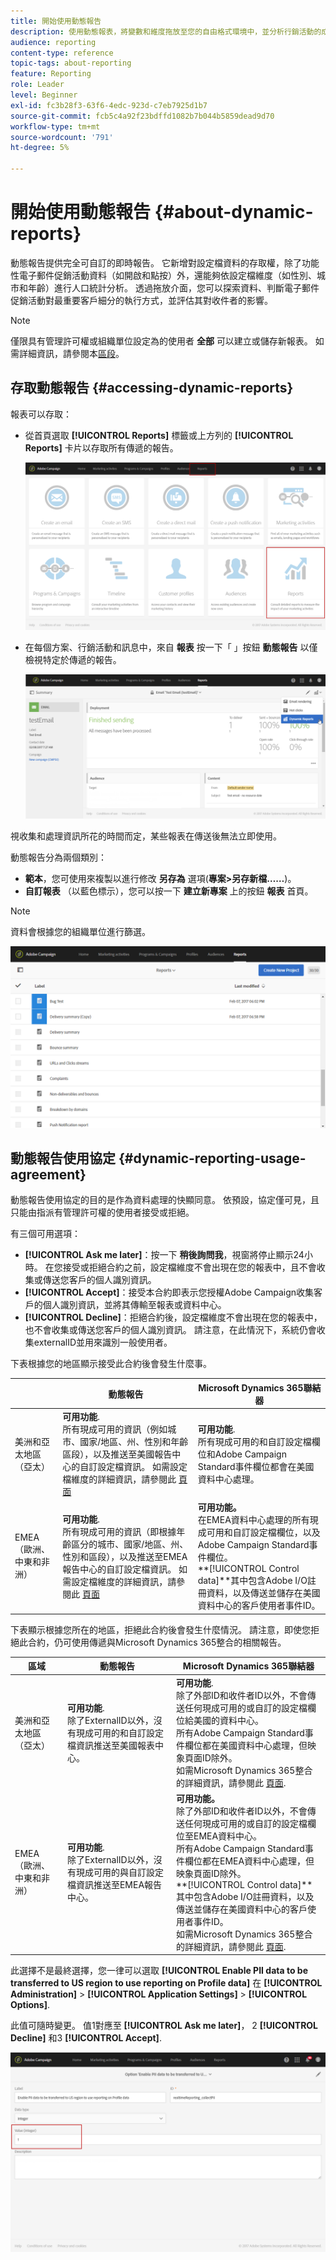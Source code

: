 ```yaml
---
title: 開始使用動態報告
description: 使用動態報表，將變數和維度拖放至您的自由格式環境中，並分析行銷活動的成功。
audience: reporting
content-type: reference
topic-tags: about-reporting
feature: Reporting
role: Leader
level: Beginner
exl-id: fc3b28f3-63f6-4edc-923d-c7eb7925d1b7
source-git-commit: fcb5c4a92f23bdffd1082b7b044b5859dead9d70
workflow-type: tm+mt
source-wordcount: '791'
ht-degree: 5%

---
```


# 開始使用動態報告 {#about-dynamic-reports}

動態報告提供完全可自訂的即時報告。 它新增對設定檔資料的存取權，除了功能性電子郵件促銷活動資料（如開啟和點按）外，還能夠依設定檔維度（如性別、城市和年齡）進行人口統計分析。 透過拖放介面，您可以探索資料、判斷電子郵件促銷活動對最重要客戶細分的執行方式，並評估其對收件者的影響。

>[!NOTE]
>
>僅限具有管理許可權或組織單位設定為的使用者 **全部** 可以建立或儲存新報表。 如需詳細資訊，請參閱本[區段](../../administration/using/users-management.md)。

## 存取動態報告 {#accessing-dynamic-reports}

報表可以存取：

* 從首頁選取 **[!UICONTROL Reports]** 標籤或上方列的 **[!UICONTROL Reports]** 卡片以存取所有傳遞的報告。

   ![](assets/campaign_reports_access.png)

* 在每個方案、行銷活動和訊息中，來自 **報表** 按一下「 」按鈕 **動態報告** 以僅檢視特定於傳遞的報告。

   ![](assets/campaign_reports_description.png)

視收集和處理資訊所花的時間而定，某些報表在傳送後無法立即使用。

動態報告分為兩個類別：

* **範本**，您可使用來複製以進行修改 **另存為** 選項(**專案>另存新檔……**)。
* **自訂報表** （以藍色標示），您可以按一下 **建立新專案** 上的按鈕 **報表** 首頁。

>[!NOTE]
>
>資料會根據您的組織單位進行篩選。

![](assets/dynamic_report_overview.png)

## 動態報告使用協定 {#dynamic-reporting-usage-agreement}

動態報告使用協定的目的是作為資料處理的快顯同意。 依預設，協定僅可見，且只能由指派有管理許可權的使用者接受或拒絕。

有三個可用選項：

* **[!UICONTROL Ask me later]**：按一下 **稍後詢問我**，視窗將停止顯示24小時。 在您接受或拒絕合約之前，設定檔維度不會出現在您的報表中，且不會收集或傳送您客戶的個人識別資訊。
* **[!UICONTROL Accept]**：接受本合約即表示您授權Adobe Campaign收集客戶的個人識別資訊，並將其傳輸至報表或資料中心。
* **[!UICONTROL Decline]**：拒絕合約後，設定檔維度不會出現在您的報表中，也不會收集或傳送您客戶的個人識別資訊。 請注意，在此情況下，系統仍會收集externalID並用來識別一般使用者。

下表根據您的地區顯示接受此合約後會發生什麼事。

|  | 動態報告 | Microsoft Dynamics 365聯結器 |
|---|---|---|
| 美洲和亞太地區（亞太） | **可用功能**. <br>所有現成可用的資訊（例如城市、國家/地區、州、性別和年齡區段），以及推送至美國報告中心的自訂設定檔資訊。 如需設定檔維度的詳細資訊，請參閱此 [頁面](../../reporting/using/list-of-components-.md) | **可用功能**. <br>所有現成可用的和自訂設定檔欄位和Adobe Campaign Standard事件欄位都會在美國資料中心處理。 |
| EMEA （歐洲、中東和非洲） | **可用功能**. <br>所有現成可用的資訊（即根據年齡區分的城市、國家/地區、州、性別和區段），以及推送至EMEA報告中心的自訂設定檔資訊。 如需設定檔維度的詳細資訊，請參閱此 [頁面](../../reporting/using/list-of-components-.md) | **可用功能。** <br>在EMEA資料中心處理的所有現成可用和自訂設定檔欄位，以及Adobe Campaign Standard事件欄位。 <br>**[!UICONTROL Control data]**其中包含Adobe I/O註冊資料，以及傳送並儲存在美國資料中心的客戶使用者事件ID。 |

下表顯示根據您所在的地區，拒絕此合約後會發生什麼情況。 請注意，即使您拒絕此合約，仍可使用傳遞與Microsoft Dynamics 365整合的相關報告。

| 區域 | 動態報告 | Microsoft Dynamics 365聯結器 |
|---|---|---|
| 美洲和亞太地區（亞太） | **可用功能**. <br> 除了ExternalID以外，沒有現成可用的和自訂設定檔資訊推送至美國報表中心。 | **可用功能**. <br>除了外部ID和收件者ID以外，不會傳送任何現成可用的或自訂的設定檔欄位給美國的資料中心。 <br>所有Adobe Campaign Standard事件欄位都在美國資料中心處理，但映象頁面ID除外。 <br>如需Microsoft Dynamics 365整合的詳細資訊，請參閱此 [頁面](../../integrating/using/d365-acs-get-started.md). |
| EMEA （歐洲、中東和非洲） | **可用功能**. <br>除了ExternalID以外，沒有現成可用的與自訂設定檔資訊推送至EMEA報告中心。 | **可用功能。** <br>除了外部ID和收件者ID以外，不會傳送任何現成可用的或自訂的設定檔欄位至EMEA資料中心。 <br>所有Adobe Campaign Standard事件欄位都在EMEA資料中心處理，但映象頁面ID除外。  <br>**[!UICONTROL Control data]**其中包含Adobe I/O註冊資料，以及傳送並儲存在美國資料中心的客戶使用者事件ID。<br>如需Microsoft Dynamics 365整合的詳細資訊，請參閱此 [頁面](../../integrating/using/d365-acs-get-started.md). |

此選擇不是最終選擇，您一律可以選取 **[!UICONTROL Enable PII data to be transferred to US region to use reporting on Profile data]** 在 **[!UICONTROL Administration]** > **[!UICONTROL Application Settings]** > **[!UICONTROL Options]**.

此值可隨時變更。 值1對應至 **[!UICONTROL Ask me later]**， 2 **[!UICONTROL Decline]** 和3 **[!UICONTROL Accept]**.

![](assets/pii_window_2.png)
